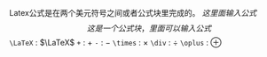 Latex公式是在两个美元符号之间或者公式块里完成的。
$这里面输入公式$
$$
这是一个公式块，里面可以输入公式
$$
`\LaTeX` : $\LaTeX$
`+` : $+$
`-` : $-$
`\times` : $\times$
`\div` : $\div$ 
`\oplus` : $\oplus$